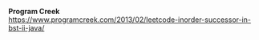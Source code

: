 **Program Creek**
<br/>
https://www.programcreek.com/2013/02/leetcode-inorder-successor-in-bst-ii-java/
